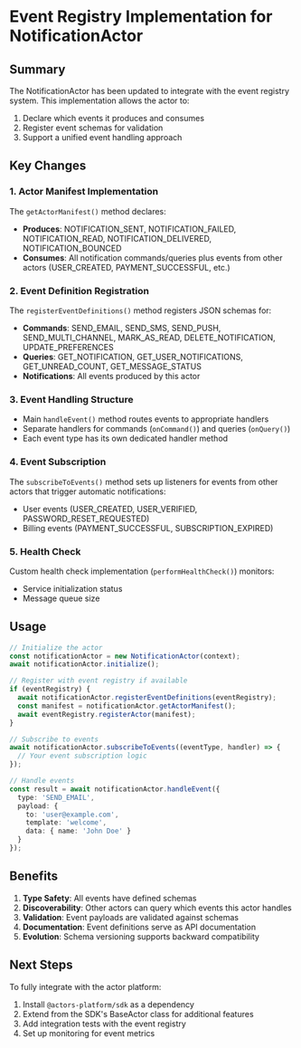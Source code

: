 # Event Registry Implementation for NotificationActor

## Summary

The NotificationActor has been updated to integrate with the event registry system. This implementation allows the actor to:

1. Declare which events it produces and consumes
2. Register event schemas for validation
3. Support a unified event handling approach

## Key Changes

### 1. Actor Manifest Implementation

The `getActorManifest()` method declares:
- **Produces**: NOTIFICATION_SENT, NOTIFICATION_FAILED, NOTIFICATION_READ, NOTIFICATION_DELIVERED, NOTIFICATION_BOUNCED
- **Consumes**: All notification commands/queries plus events from other actors (USER_CREATED, PAYMENT_SUCCESSFUL, etc.)

### 2. Event Definition Registration

The `registerEventDefinitions()` method registers JSON schemas for:
- **Commands**: SEND_EMAIL, SEND_SMS, SEND_PUSH, SEND_MULTI_CHANNEL, MARK_AS_READ, DELETE_NOTIFICATION, UPDATE_PREFERENCES
- **Queries**: GET_NOTIFICATION, GET_USER_NOTIFICATIONS, GET_UNREAD_COUNT, GET_MESSAGE_STATUS
- **Notifications**: All events produced by this actor

### 3. Event Handling Structure

- Main `handleEvent()` method routes events to appropriate handlers
- Separate handlers for commands (`onCommand()`) and queries (`onQuery()`)
- Each event type has its own dedicated handler method

### 4. Event Subscription

The `subscribeToEvents()` method sets up listeners for events from other actors that trigger automatic notifications:
- User events (USER_CREATED, USER_VERIFIED, PASSWORD_RESET_REQUESTED)
- Billing events (PAYMENT_SUCCESSFUL, SUBSCRIPTION_EXPIRED)

### 5. Health Check

Custom health check implementation (`performHealthCheck()`) monitors:
- Service initialization status
- Message queue size

## Usage

```typescript
// Initialize the actor
const notificationActor = new NotificationActor(context);
await notificationActor.initialize();

// Register with event registry if available
if (eventRegistry) {
  await notificationActor.registerEventDefinitions(eventRegistry);
  const manifest = notificationActor.getActorManifest();
  await eventRegistry.registerActor(manifest);
}

// Subscribe to events
await notificationActor.subscribeToEvents((eventType, handler) => {
  // Your event subscription logic
});

// Handle events
const result = await notificationActor.handleEvent({
  type: 'SEND_EMAIL',
  payload: {
    to: 'user@example.com',
    template: 'welcome',
    data: { name: 'John Doe' }
  }
});
```

## Benefits

1. **Type Safety**: All events have defined schemas
2. **Discoverability**: Other actors can query which events this actor handles
3. **Validation**: Event payloads are validated against schemas
4. **Documentation**: Event definitions serve as API documentation
5. **Evolution**: Schema versioning supports backward compatibility

## Next Steps

To fully integrate with the actor platform:

1. Install `@actors-platform/sdk` as a dependency
2. Extend from the SDK's BaseActor class for additional features
3. Add integration tests with the event registry
4. Set up monitoring for event metrics